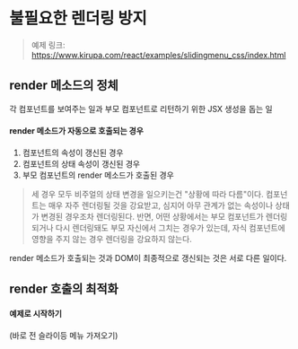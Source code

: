 # 불필요한 렌더링 방지
> 예제 링크: https://www.kirupa.com/react/examples/slidingmenu_css/index.html

## render 메소드의 정체
각 컴포넌트를 보여주는 일과 부모 컴포넌트로 리턴하기 위한 JSX 생성을 돕는 일

#### render 메소드가 자동으로 호출되는 경우
1. 컴포넌트의 속성이 갱신된 경우
2. 컴포넌트의 상태 속성이 갱신된 경우
3. 부모 컴포넌트의 render 메소드가 호출된 경우

> 세 경우 모두 비주얼의 상태 변경을 일으키는건 "상황에 따라 다름"이다. 컴포넌트는 매우 자주 렌더링될 것을 강요받고, 심지어 아무 관계가 없는 속성이나 상태가 변경된 경우조차 렌더링된다. 
> 반면, 어떤 상황에서는 부모 컴포넌트가 렌더링되거나 다시 렌더링돼도 부모 자신에서 그치는 경우가 있는데, 자식 컴포넌트에 영향을 주지 않는 경우 렌더링을 강요하지 않는다.

 render 메소드가 호출되는 것과 DOM이 최종적으로 갱신되는 것은 서로 다른 일이다.

 ## render 호출의 최적화

 #### 예제로 시작하기
 (바로 전 슬라이등 메뉴 가져오기)
 